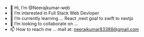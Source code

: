 - 👋 Hi, I’m @Neerajkumar-web
- 👀 I’m interested in Full Stack Web Devloper
- 🌱 I’m currently learning ... React ,next goal to swift to nextjs
- 💞️ I’m looking to collaborate on ...
- 📫 How to reach me ... mail at: neerajkumar83388@gmail.com

<!---
Neerajkumar-web/Neerajkumar-web is a ✨ special ✨ repository because its `README.md` (this file) appears on your GitHub profile.
You can click the Preview link to take a look at your changes.
--->
